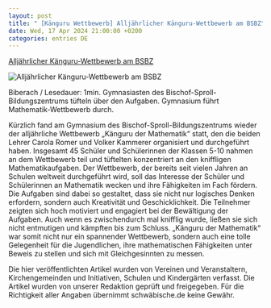 ```yaml
---
layout: post
title: " [Känguru Wettbewerb] Alljährlicher Känguru-Wettbewerb am BSBZ"
date: Wed, 17 Apr 2024 21:00:00 +0200
categories: entries DE
---
```

[Alljährlicher Känguru-Wettbewerb am BSBZ](https://www.schwaebische.de/regional/biberach/alljaehrlicher-kaenguru-wettbewerb-am-bsbz-2451484)

![Alljährlicher Känguru-Wettbewerb am BSBZ](https://cdn.schwaebische.de/2024/04/18/a3804bc4-a98d-4077-bd8a-0e90e1df61d5.jpeg)

Biberach / Lesedauer: 1min. Gymnasiasten des Bischof-Sproll-Bildungszentrums tüfteln über den Aufgaben. Gymnasium führt Mathematik-Wettbewerb durch.

Kürzlich fand am Gymnasium des Bischof-Sproll-Bildungszentrums wieder der alljährliche Wettbewerb „Känguru der Mathematik“ statt, den die beiden Lehrer Carola Romer und Volker Kammerer organisiert und durchgeführt haben. Insgesamt 45 Schüler und Schülerinnen der Klassen 5-10 nahmen an dem Wettbewerb teil und tüftelten konzentriert an den kniffligen Mathematikaufgaben. Der Wettbewerb, der bereits seit vielen Jahren an Schulen weltweit durchgeführt wird, soll das Interesse der Schüler und Schülerinnen an Mathematik wecken und ihre Fähigkeiten im Fach fördern. Die Aufgaben sind dabei so gestaltet, dass sie nicht nur logisches Denken erfordern, sondern auch Kreativität und Geschicklichkeit. Die Teilnehmer zeigten sich hoch motiviert und engagiert bei der Bewältigung der Aufgaben. Auch wenn es zwischendurch mal knifflig wurde, ließen sie sich nicht entmutigen und kämpften bis zum Schluss. „Känguru der Mathematik“ war somit nicht nur ein spannender Wettbewerb, sondern auch eine tolle Gelegenheit für die Jugendlichen, ihre mathematischen Fähigkeiten unter Beweis zu stellen und sich mit Gleichgesinnten zu messen.

Die hier veröffentlichten Artikel wurden von Vereinen und Veranstaltern, Kirchengemeinden und Initiativen, Schulen und Kindergärten verfasst. Die Artikel wurden von unserer Redaktion geprüft und freigegeben. Für die Richtigkeit aller Angaben übernimmt schwäbische.de keine Gewähr.

